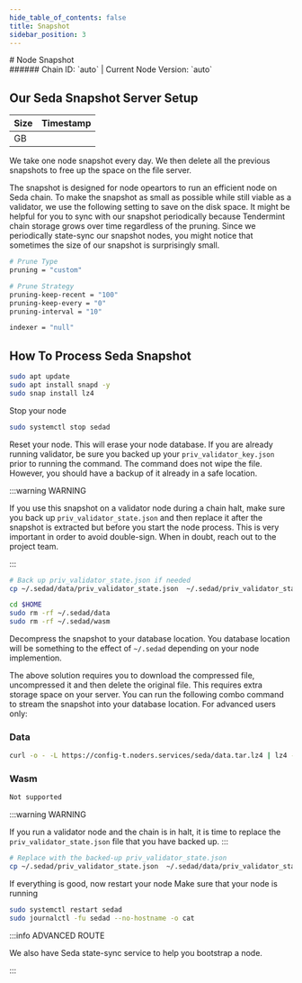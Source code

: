 ```yaml
---
hide_table_of_contents: false
title: Snapshot
sidebar_position: 3
---
```


<div class="h1-with-icon icon-seda">
# Node Snapshot
</div>
###### Chain ID: `auto` | Current Node Version: `auto`

## Our Seda Snapshot Server Setup

| Size   | Timestamp    |
|--------|--------------|
|  GB |   |


We take one node snapshot every day. We then delete all the previous snapshots to free up the space on the file server.

The snapshot is designed for node opeartors to run an efficient node on Seda chain. To make the snapshot as small as possible while still viable as a validator, we use the following setting to save on the disk space. It might be helpful for you to sync with our snapshot periodically because Tendermint chain storage grows over time regardless of the pruning. Since we periodically state-sync our snapshot nodes, you might notice that sometimes the size of our snapshot is surprisingly small.

```bash title="app.toml"
# Prune Type
pruning = "custom"

# Prune Strategy
pruning-keep-recent = "100"
pruning-keep-every = "0"
pruning-interval = "10"
```

```bash title="config.toml"
indexer = "null"
```

## How To Process Seda Snapshot
```bash
sudo apt update
sudo apt install snapd -y
sudo snap install lz4
```

Stop your node
```bash
sudo systemctl stop sedad
```
Reset your node. This will erase your node database. If you are already running validator, be sure you backed up your `priv_validator_key.json` prior to running the command. The command does not wipe the file. However, you should have a backup of it already in a safe location.

:::warning WARNING

If you use this snapshot on a validator node during a chain halt, make sure you back up `priv_validator_state.json` and then replace it after the snapshot is extracted but before you start the node process. This is very important in order to avoid double-sign. When in doubt, reach out to the project team.

:::

```bash
# Back up priv_validator_state.json if needed
cp ~/.sedad/data/priv_validator_state.json  ~/.sedad/priv_validator_state.json

cd $HOME
sudo rm -rf ~/.sedad/data
sudo rm -rf ~/.sedad/wasm
```

Decompress the snapshot to your database location. You database location will be something to the effect of `~/.sedad` depending on your node implemention.

The above solution requires you to download the compressed file, uncompressed it and then delete the original file. This requires extra storage space on your server. You can run the following combo command to stream the snapshot into your database location. For advanced users only:
### Data
```bash
curl -o - -L https://config-t.noders.services/seda/data.tar.lz4 | lz4 -d | tar -x -C ~/.sedad
```
### Wasm
```bash
Not supported
```

:::warning WARNING

If you run a validator node and the chain is in halt, it is time to replace the `priv_validator_state.json` file that you have backed up.
:::

```bash
# Replace with the backed-up priv_validator_state.json
cp ~/.sedad/priv_validator_state.json  ~/.sedad/data/priv_validator_state.json
```

If everything is good, now restart your node
Make sure that your node is running

```bash
sudo systemctl restart sedad
sudo journalctl -fu sedad --no-hostname -o cat
```

:::info ADVANCED ROUTE

We also have Seda state-sync service to help you bootstrap a node.

:::